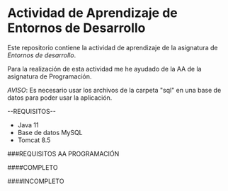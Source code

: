 # Actividad de Aprendizaje de Entornos de Desarrollo

Este repositorio contiene la actividad de aprendizaje de la asignatura de *Entornos de desarrollo*.

Para la realización de esta actividad me he ayudado de la AA de la asignatura de Programación.

*AVISO*: Es necesario usar los archivos de la carpeta "sql" en una base de datos para poder usar la aplicación.

--REQUISITOS--

- Java 11
- Base de datos MySQL
- Tomcat 8.5

###REQUISITOS AA PROGRAMACIÓN

####COMPLETO

####INCOMPLETO

